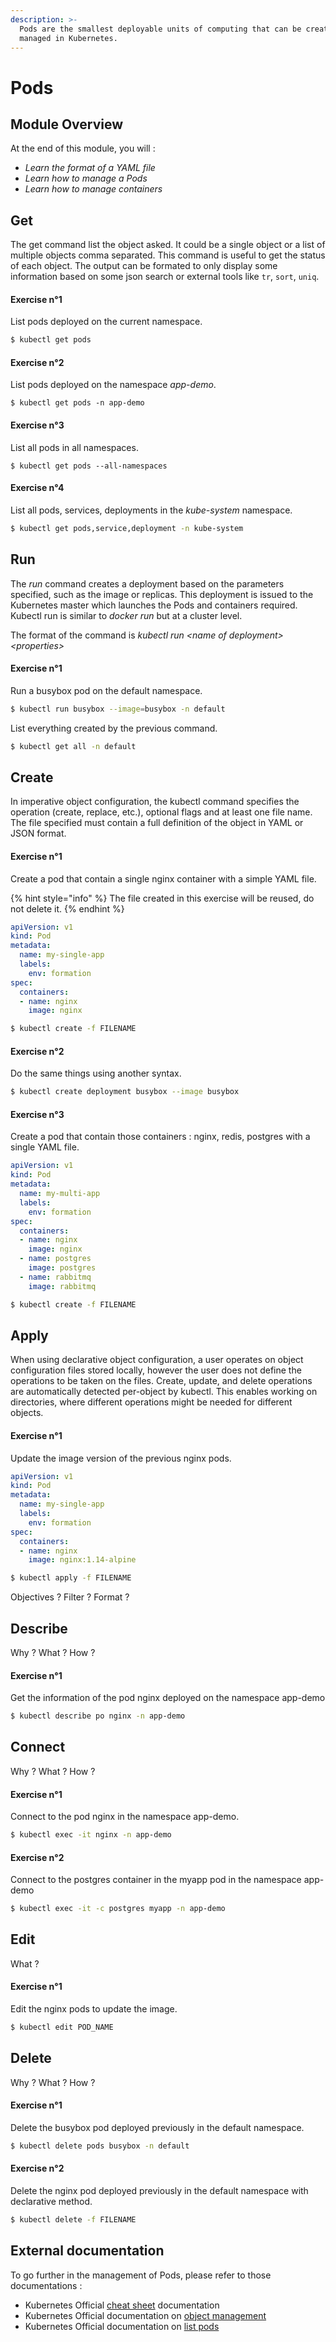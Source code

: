 ```yaml
---
description: >-
  Pods are the smallest deployable units of computing that can be created and
  managed in Kubernetes.
---
```


# Pods

## Module Overview

At the end of this module, you will :

* _Learn the format of a YAML file_
* _Learn how to manage a Pods_
* _Learn how to manage containers_

## Get

The get command list the object asked. It could be a single object or a list of multiple objects comma separated. This command is useful to get the status of each object. The output can be formated to only display some information based on some json search or external tools like `tr`, `sort`, `uniq`.

#### Exercise n°1

List pods deployed on the current namespace.

```bash
$ kubectl get pods
```

#### Exercise n°2

List pods deployed on the namespace _app-demo_.

```text
$ kubectl get pods -n app-demo
```

#### Exercise n°3

List all pods in all namespaces.

```text
$ kubectl get pods --all-namespaces
```

#### Exercise n°4

List all pods, services, deployments in the _kube-system_ namespace.

```bash
$ kubectl get pods,service,deployment -n kube-system
```

## Run

The _run_ command creates a deployment based on the parameters specified, such as the image or replicas. This deployment is issued to the Kubernetes master which launches the Pods and containers required. Kubectl run is similar to _docker run_ but at a cluster level.

The format of the command is _kubectl run &lt;name of deployment&gt; &lt;properties&gt;_

#### Exercise n°1

Run a busybox pod on the default namespace.

```bash
$ kubectl run busybox --image=busybox -n default
```

List everything created by the previous command.

```bash
$ kubectl get all -n default
```

## Create

In imperative object configuration, the kubectl command specifies the operation \(create, replace, etc.\), optional flags and at least one file name. The file specified must contain a full definition of the object in YAML or JSON format.

#### Exercise n°1

Create a pod that contain a single nginx container with a simple YAML file.

{% hint style="info" %}
The file created in this exercise will be reused, do not delete it.
{% endhint %}

```yaml
apiVersion: v1
kind: Pod
metadata:
  name: my-single-app
  labels:
    env: formation
spec:
  containers:
  - name: nginx
    image: nginx
```

```bash
$ kubectl create -f FILENAME
```

#### Exercise n°2

Do the same things using another syntax.

```bash
$ kubectl create deployment busybox --image busybox
```

#### Exercise n°3

Create a pod that contain those containers : nginx, redis, postgres with a single YAML file.

```yaml
apiVersion: v1
kind: Pod
metadata:
  name: my-multi-app
  labels:
    env: formation
spec:
  containers:
  - name: nginx
    image: nginx
  - name: postgres
    image: postgres
  - name: rabbitmq
    image: rabbitmq
```

```bash
$ kubectl create -f FILENAME
```

## Apply

When using declarative object configuration, a user operates on object configuration files stored locally, however the user does not define the operations to be taken on the files. Create, update, and delete operations are automatically detected per-object by kubectl. This enables working on directories, where different operations might be needed for different objects.

#### Exercise n°1

Update the image version of the previous nginx pods.

```yaml
apiVersion: v1
kind: Pod
metadata:
  name: my-single-app
  labels:
    env: formation
spec:
  containers:
  - name: nginx
    image: nginx:1.14-alpine
```

```bash
$ kubectl apply -f FILENAME
```

Objectives ? Filter ? Format ?

## Describe

Why ? What ? How ?

#### Exercise n°1

Get the information of the pod nginx deployed on the namespace app-demo

```bash
$ kubectl describe po nginx -n app-demo
```

## Connect

Why ? What ? How ?

#### Exercise n°1

Connect to the pod nginx in the namespace app-demo.

```bash
$ kubectl exec -it nginx -n app-demo
```

#### Exercise n°2

Connect to the postgres container in the myapp pod in the namespace app-demo

```bash
$ kubectl exec -it -c postgres myapp -n app-demo
```

## Edit

What ?

#### Exercise n°1

Edit the nginx pods to update the image.

```bash
$ kubectl edit POD_NAME
```

## Delete

Why ? What ? How ?

#### Exercise n°1

Delete the busybox pod deployed previously in the default namespace.

```bash
$ kubectl delete pods busybox -n default
```

#### Exercise n°2

Delete the nginx pod deployed previously in the default namespace with declarative method.

```bash
$ kubectl delete -f FILENAME
```

## External documentation

To go further in the management of Pods, please refer to those documentations :

* Kubernetes Official [cheat sheet](https://kubernetes.io/docs/reference/kubectl/cheatsheet/) documentation
* Kubernetes Official documentation on [object management](https://kubernetes.io/docs/concepts/overview/object-management-kubectl/overview/)
* Kubernetes Official documentation on [list pods](https://kubernetes.io/docs/tasks/access-application-cluster/list-all-running-container-images/)



